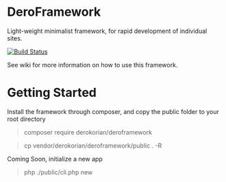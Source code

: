 DeroFramework
=============

Light-weight minimalist framework, for rapid development of individual sites.

[![Build Status](https://travis-ci.org/derokorian/DeroFramework.svg?branch=master)](https://travis-ci.org/derokorian/DeroFramework)

See wiki for more information on how to use this framework.

Getting Started
===============
Install the framework through composer, and copy the public folder to your root directory
> composer require derokorian/deroframework

> cp vendor/derokorian/deroframework/public . -R

Coming Soon, initialize a new app
> php ./public/cli.php new
